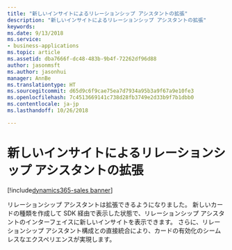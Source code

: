 ```yaml
---
title: "新しいインサイトによるリレーションシップ アシスタントの拡張"
description: "新しいインサイトによるリレーションシップ アシスタントの拡張"
keywords: 
ms.date: 9/13/2018
ms.service:
- business-applications
ms.topic: article
ms.assetid: dba7666f-dc48-483b-9b4f-72262df96d88
author: jasonmsft
ms.author: jasonhui
manager: AnnBe
ms.translationtype: HT
ms.sourcegitcommit: d65d9c6f9cae75ea7d7934a95b3a9f67a9e10fe3
ms.openlocfilehash: 7c4513669141c738d28fb3749e2d33b9f7b1dbb0
ms.contentlocale: ja-jp
ms.lasthandoff: 10/26/2018

---
```


# <a name="extend-relationship-assistant-with-new-insights"></a>新しいインサイトによるリレーションシップ アシスタントの拡張

[!include[dynamics365-sales banner](../includes/dynamics365-sales.md)]

リレーションシップ アシスタントは拡張できるようになりました。  新しいカードの種類を作成して SDK 経由で表示した状態で、リレーションシップ アシスタントのインターフェイスに新しいインサイトを表示できます。 さらに、リレーションシップ アシスタント構成との直接統合により、カードの有効化のシームレスなエクスペリエンスが実現します。



